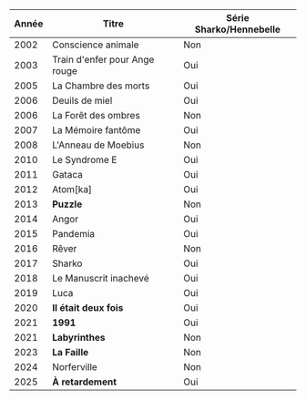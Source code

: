 | Année | Titre | Série Sharko/Hennebelle |
|-------|-------|-------------------------|
| 2002 | Conscience animale | Non | 
| 2003 | Train d'enfer pour Ange rouge | Oui |
| 2005 | La Chambre des morts | Oui |
| 2006 | Deuils de miel | Oui |
| 2006 | La Forêt des ombres | Non |
| 2007 | La Mémoire fantôme | Oui |
| 2008 | L'Anneau de Moebius | Non |
| 2010 | Le Syndrome E | Oui |
| 2011 | Gataca | Oui |
| 2012 | Atom[ka] | Oui |
| 2013 | **Puzzle** | Non |
| 2014 | Angor | Oui |
| 2015 | Pandemia | Oui |
| 2016 | Rêver | Non |
| 2017 | Sharko | Oui |
| 2018 | Le Manuscrit inachevé | Oui |
| 2019 | Luca | Oui |
| 2020 | **Il était deux fois** | Oui |
| 2021 | **1991** | Oui |
| 2021 | **Labyrinthes** | Non |
| 2023 | **La Faille** | Non |
| 2024 | Norferville | Non |
| 2025 | **À retardement** | Oui |
